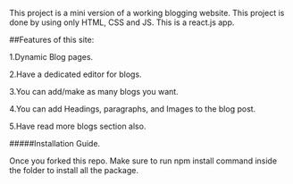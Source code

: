 This project is a mini version of a working blogging website. This project is done by using only HTML, CSS and JS. This is a react.js app. 

##Features of this site:

1.Dynamic Blog pages.

2.Have a dedicated editor for blogs.

3.You can add/make as many blogs you want.

4.You can add Headings, paragraphs, and Images to the blog post.

5.Have read more blogs section also.

#####Installation Guide.

Once you forked this repo. Make sure to run npm install command inside the folder to install all the package.
